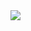 <img src="https://capsule-render.vercel.app/api?type=venom&color=BDBDC8&height=150&section=header&text=1025" />
